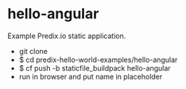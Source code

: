 hello-angular
==============

Example Predix.io static application.

- git clone
- $ cd predix-hello-world-examples/hello-angular
- $ cf push -b staticfile_buildpack hello-angular
- run in browser and put name in placeholder


